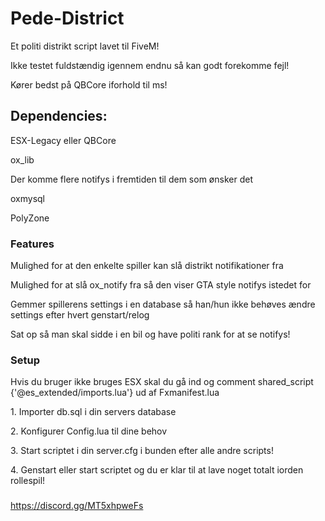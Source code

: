 # Pede-District
<p>Et politi distrikt script lavet til FiveM!</p>
<p>Ikke testet fuldstændig igennem endnu så kan godt forekomme fejl!</p>
<p>Kører bedst på QBCore iforhold til ms!</p>

## **Dependencies:**
<p>ESX-Legacy eller QBCore</p>
<p>ox_lib</p>
<p>Der komme flere notifys i fremtiden til dem som ønsker det</p>
<p>oxmysql</p>
<p>PolyZone</p>

### **Features**
<p>Mulighed for at den enkelte spiller kan slå distrikt notifikationer fra</p>
<p>Mulighed for at slå ox_notify fra så den viser GTA style notifys istedet for</p>
<p>Gemmer spillerens settings i en database så han/hun ikke behøves ændre settings efter hvert genstart/relog</p>
<p>Sat op så man skal sidde i en bil og have politi rank for at se notifys!</p>

### **Setup**
<p>Hvis du bruger ikke bruges ESX skal du gå ind og comment shared_script {'@es_extended/imports.lua'} ud af Fxmanifest.lua</p>
<p>1. Importer db.sql i din servers database</p>
<p>2. Konfigurer Config.lua til dine behov</p>
<p>3. Start scriptet i din server.cfg i bunden efter alle andre scripts!</p>
<p>4. Genstart eller start scriptet og du er klar til at lave noget totalt iorden rollespil!</p>

###
https://discord.gg/MT5xhpweFs
         

